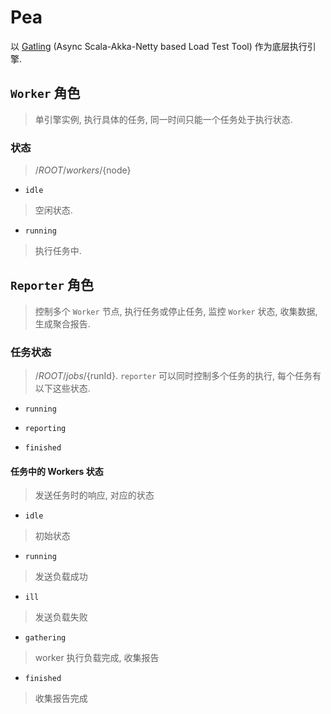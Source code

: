# Pea

以 [Gatling](https://github.com/gatling/gatling) (Async Scala-Akka-Netty based Load Test Tool) 作为底层执行引擎.

## `Worker` 角色

> 单引擎实例, 执行具体的任务, 同一时间只能一个任务处于执行状态.

### 状态

> /${ROOT}/workers/${node}

- `idle`

> 空闲状态.

- `running`

> 执行任务中.

## `Reporter` 角色

> 控制多个 `Worker` 节点, 执行任务或停止任务, 监控 `Worker` 状态, 收集数据, 生成聚合报告.

### 任务状态

> /${ROOT}/jobs/${runId}. `reporter` 可以同时控制多个任务的执行, 每个任务有以下这些状态.

- `running`

- `reporting`

- `finished`

#### 任务中的 Workers 状态

> 发送任务时的响应, 对应的状态

- `idle`

> 初始状态

- `running`

> 发送负载成功

- `ill`
> 发送负载失败

- `gathering`

> worker 执行负载完成, 收集报告

- `finished`

> 收集报告完成
